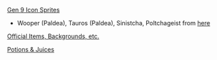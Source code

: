 [Gen 9 Icon Sprites](https://www.smogon.com/forums/threads/icon-sprite-feedback.3718955/)
- Wooper (Paldea), Tauros (Paldea), Sinistcha, Poltchageist from [here](https://reliccastle.com/resources/1101/)

[Official Items, Backgrounds, etc.](https://www.spriters-resource.com/nintendo_switch/pokemonmysterydungeonrescueteamdx/)

[Potions & Juices](https://www.deviantart.com/scribble-nebula)